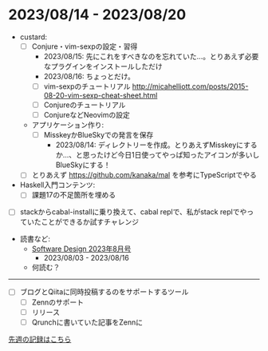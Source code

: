 # 2023/08/14 - 2023/08/20

- custard:
    - [ ] Conjure・vim-sexpの設定・習得
        - 2023/08/15: 先にこれをすべきなのを忘れていた...。とりあえず必要なプラグインをインストールしただけ
        - 2023/08/16: ちょっとだけ。
        - [ ] vim-sexpのチュートリアル <http://micahelliott.com/posts/2015-08-20-vim-sexp-cheat-sheet.html>
        - [ ] Conjureのチュートリアル
        - [ ] ConjureなどNeovimの設定
    - アプリケーション作り:
        - [ ] MisskeyかBlueSkyでの発言を保存
            - 2023/08/14: ディレクトリーを作成。とりあえずMisskeyにするか...、と思ったけど今日1日使ってやっぱ知ったアイコンが多いしBlueSkyにする！
    - [ ] とりあえず <https://github.com/kanaka/mal> を参考にTypeScriptでやる
- Haskell入門コンテンツ:
    - [ ] 課題17の不足箇所を埋める
- [ ] stackからcabal-installに乗り換えて、cabal replで、私がstack replでやっていたことができるか試すチャレンジ
- 読書など:
    - [Software Design 2023年8月号](https://gihyo.jp/magazine/SD/archive/2023/202308)
        - 2023/08/03 - 2023/08/16
    - 何読む？

------

- [ ] ブログとQiitaに同時投稿するのをサポートするツール
    - [ ] Zennのサポート
    - [ ] リリース
    - [ ] Qrunchに書いていた記事をZennに

[先週の記録はこちら](https://github.com/igrep/daily-commits/blob/465f2195abf8544fa9caeb434aa5bd1754b77d1e/yesterday.md)
